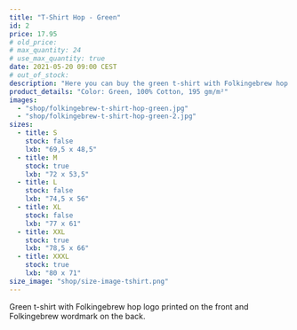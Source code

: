 ```yaml
---
title: "T-Shirt Hop - Green"
id: 2
price: 17.95
# old_price:
# max_quantity: 24
# use_max_quantity: true
date: 2021-05-20 09:00 CEST
# out_of_stock:
description: "Here you can buy the green t-shirt with Folkingebrew hop logo printed on the front left area and Folkingebrew wordmark on the back."
product_details: "Color: Green, 100% Cotton, 195 gm/m²"
images:
  - "shop/folkingebrew-t-shirt-hop-green.jpg"
  - "shop/folkingebrew-t-shirt-hop-green-2.jpg"
sizes:
  - title: S
    stock: false
    lxb: "69,5 x 48,5"
  - title: M
    stock: true
    lxb: "72 x 53,5"
  - title: L
    stock: false
    lxb: "74,5 x 56"
  - title: XL
    stock: false
    lxb: "77 x 61"
  - title: XXL
    stock: true
    lxb: "78,5 x 66"
  - title: XXXL
    stock: true
    lxb: "80 x 71"
size_image: "shop/size-image-tshirt.png"
---
```


Green t-shirt with Folkingebrew hop logo printed on the front and Folkingebrew wordmark on the back.

